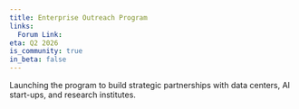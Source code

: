```yaml
---
title: Enterprise Outreach Program
links:
  Forum Link: 
eta: Q2 2026
is_community: true
in_beta: false
---
```


Launching the program to build strategic partnerships with data centers, AI start-ups, and research institutes.